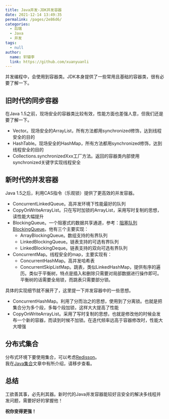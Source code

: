 ```yaml
---
title: Java并发-JDK并发容器
date: 2021-12-14 13:49:35
permalink: /pages/2e86d6/
categories: 
  - 后端
  - Java
  - 并发
tags: 
  - null
author: 
  name: 轩辕李
  link: https://github.com/xuanyuanli
---
```


并发编程中，会使用到容器类。JDK本身提供了一些常用且基础的容器类，很有必要了解一下。

<!-- more -->

## 旧时代的同步容器
在Java 1.5之前，现场安全的容器类比较有效，性能方面也差强人意，但我们还是要了解一下。
- Vector。现场安全的ArrayList，所有方法都用synchronized修饰，达到线程安全的目的
- HashTable。现场安全的HashMap，所有方法都用synchronized修饰，达到线程安全的目的
- Collections.synchronizedXxx工厂方法。返回的容器类内部使用synchronized关键字实现线程安全

## 新时代的并发容器
Java 1.5之后，利用CAS指令（乐观锁）提供了更高效的并发容器。
- ConcurrentLinkedQueue。高并发环境下性能最好的队列
- CopyOnWriteArrayList。只在写时加锁的ArrayList，采用写时复制的思想，读性能大幅提升
- BlockingQueue。一个阻塞式的数据共享通道，参考：[阻塞队列BlockingQueue](../597089/)。他有三个主要实现：
    - ArrayBlockingQueue。数组支持的有界队列
    - LinkedBlockingQueue。链表支持的可选有界队列
    - LinkedBlockingDeque。链表支持的双向可选有界队列
- ConcurrentMap。线程安全的map，主要实现有：
    - ConcurrentHashMap。高并发哈希表
    - ConcurrentSkipListMap。跳表，类似LinkedHashMap，提供有序的遍历。类似于平衡树，特点是插入和删除只需要对局部数据进行操作即可。平衡树的话需要全局锁，而跳表只需要部分锁。

具体的实现细节就不展开了，这里提一下并发容器中的一些思想。
- ConcurrentHashMap。利用了分而治之的思想，使用到了分离锁。也就是把集合分为多个段，多每个段加锁，这样大大提高了性能
- CopyOnWriteArrayList。采用了写时复制的思想，也就是修改他的时候会发布一个新的容器，而读到时候不加锁。在迭代频率远高于容器修改时，性能大大增强

## 分布式集合
分布式环境下要使用集合，可以考虑[Redisson](https://github.com/redisson/redisson/wiki/Redisson%E9%A1%B9%E7%9B%AE%E4%BB%8B%E7%BB%8D)。  
我在[Java集合](/pages/d2e513/)文章中有所介绍，请移步查看。

## 总结
工欲善其事，必先利其器。新时代的Java并发容器能较好且安全的解决多线程并发问题，需要好好的掌握他！  

**祝你变得更强！**
